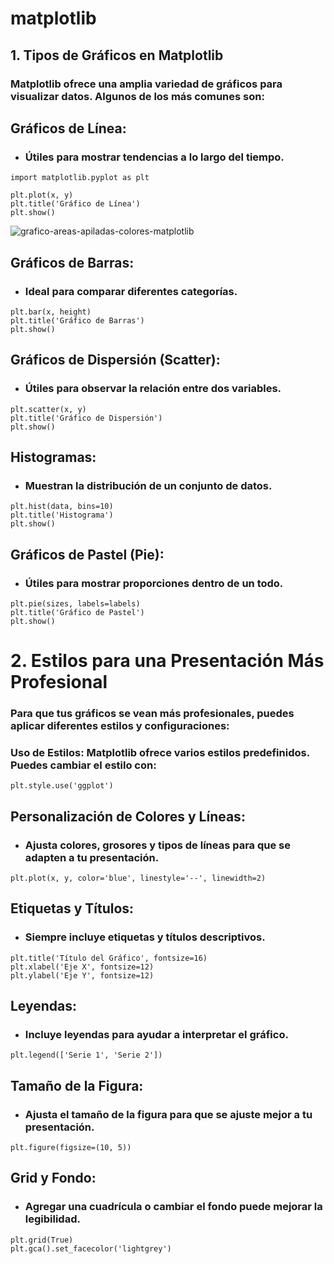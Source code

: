 # matplotlib

## 1. Tipos de Gráficos en Matplotlib

### Matplotlib ofrece una amplia variedad de gráficos para visualizar datos. Algunos de los más comunes son:


## Gráficos de Línea: 
 - ### Útiles para mostrar tendencias a lo largo del tiempo.
~~~
import matplotlib.pyplot as plt

plt.plot(x, y)
plt.title('Gráfico de Línea')
plt.show()
~~~
![grafico-areas-apiladas-colores-matplotlib](https://github.com/user-attachments/assets/8a1d59d0-efd6-4d31-b179-f9b6bc71bae4)


## Gráficos de Barras: 
- ### Ideal para comparar diferentes categorías.
~~~
plt.bar(x, height)
plt.title('Gráfico de Barras')
plt.show()
~~~

## Gráficos de Dispersión (Scatter): 
- ### Útiles para observar la relación entre dos variables.
~~~
plt.scatter(x, y)
plt.title('Gráfico de Dispersión')
plt.show()
~~~

## Histogramas: 
- ### Muestran la distribución de un conjunto de datos.
~~~
plt.hist(data, bins=10)
plt.title('Histograma')
plt.show()
~~~

## Gráficos de Pastel (Pie): 
- ### Útiles para mostrar proporciones dentro de un todo.
~~~
plt.pie(sizes, labels=labels)
plt.title('Gráfico de Pastel')
plt.show()
~~~
# 2. Estilos para una Presentación Más Profesional

### Para que tus gráficos se vean más profesionales, puedes aplicar diferentes estilos y configuraciones:

### Uso de Estilos: Matplotlib ofrece varios estilos predefinidos. Puedes cambiar el estilo con:
~~~
plt.style.use('ggplot')  
~~~

## Personalización de Colores y Líneas: 
- ### Ajusta colores, grosores y tipos de líneas para que se adapten a tu presentación.
~~~
plt.plot(x, y, color='blue', linestyle='--', linewidth=2)
~~~

## Etiquetas y Títulos: 
- ### Siempre incluye etiquetas y títulos descriptivos.
~~~
plt.title('Título del Gráfico', fontsize=16)
plt.xlabel('Eje X', fontsize=12)
plt.ylabel('Eje Y', fontsize=12)
~~~

## Leyendas: 
- ### Incluye leyendas para ayudar a interpretar el gráfico.
~~~
plt.legend(['Serie 1', 'Serie 2'])
~~~

## Tamaño de la Figura: 
- ### Ajusta el tamaño de la figura para que se ajuste mejor a tu presentación.
~~~
plt.figure(figsize=(10, 5))
~~~

## Grid y Fondo: 
- ### Agregar una cuadrícula o cambiar el fondo puede mejorar la legibilidad.
~~~
plt.grid(True)
plt.gca().set_facecolor('lightgrey')
~~~
